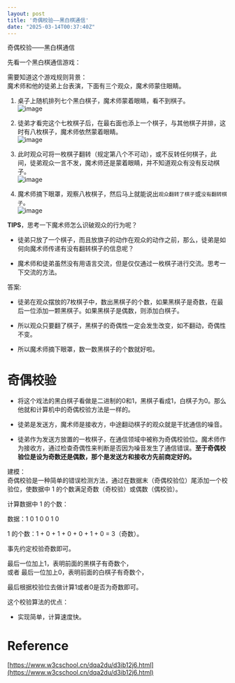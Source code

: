 ```yaml
---
layout: post
title: '奇偶校验——黑白棋通信'
date: "2025-03-14T00:37:40Z"
---
```

奇偶校验——黑白棋通信

先看一个黑白棋通信游戏：

需要知道这个游戏规则背景：  
魔术师和他的徒弟上台表演，下面有三个观众，魔术师蒙住眼睛。

1.  桌子上随机排列七个黑白棋子，魔术师蒙着眼睛，看不到棋子。  
    ![image](https://img2024.cnblogs.com/blog/1552062/202501/1552062-20250126170942026-228630349.png)
    
2.  徒弟才看完这个七枚棋子后，在最右面也添上一个棋子，与其他棋子并排，这时有八枚棋子，魔术师依然蒙着眼睛。  
    ![image](https://img2024.cnblogs.com/blog/1552062/202501/1552062-20250126171032812-688049320.png)
    
3.  此时观众可将一枚棋子翻转（规定第八个不可动），或不反转任何棋子，此间，徒弟观众一言不发，魔术师还是蒙着眼睛，并不知道观众有没有反动棋子。  
    ![image](https://img2024.cnblogs.com/blog/1552062/202501/1552062-20250126171047007-1669210710.png)
    
4.  魔术师摘下眼罩，观察八枚棋子，然后马上就能说出`观众翻转了棋子`或`没有翻转棋子`。  
    ![image](https://img2024.cnblogs.com/blog/1552062/202501/1552062-20250126171056070-1074891672.png)
    

**TIPS**，思考一下魔术师怎么识破观众的行为呢？

*   徒弟只放了一个棋子，而且放旗子的动作在观众的动作之前，那么，徒弟是如何向魔术师传递有没有翻转棋子的信息呢？
    
*   魔术师和徒弟虽然没有用语言交流，但是仅仅通过一枚棋子进行交流。思考一下交流的方法。
    

答案:

*   徒弟在观众摆放的7枚棋子中，数出黑棋子的个数，如果黑棋子是奇数，在最后一位添加一颗黑棋子。如果黑棋子是偶数，则添加白棋子。
    
*   所以观众只要翻了棋子，黑棋子的奇偶性一定会发生改变，如不翻动，奇偶性不变。
    
*   所以魔术师摘下眼罩，数一数黑棋子的个数就好啦。
    

奇偶校验
====

*   将这个戏法的黑白棋子看做是二进制的0和1，黑棋子看成1，白棋子为0。那么他就和计算机中的奇偶校验方法是一样的。
    
*   徒弟是发送方，魔术师是接收方，中途翻动棋子的观众就是干扰通信的噪音。
    
*   徒弟作为发送方放置的一枚棋子，在通信领域中被称为奇偶校验位。魔术师作为接收方，通过检查奇偶性来判断是否因为噪音发生了通信错误。**至于奇偶校验位是设为奇数还是偶数，那个是发送方和接收方先前商定好的。**
    

建模：  
奇偶校验是一种简单的错误检测方法，通过在数据末（奇偶校验位）尾添加一个校验位，使数据中 1 的个数满足奇数（奇校验）或偶数（偶校验）。

计算数据中 1 的个数：

数据：1 0 1 0 0 1 0

1 的个数：1 + 0 + 1 + 0 + 0 + 1 + 0 = 3（奇数）。

事先约定校验奇数即可。

最后一位加上1，表明前面的黑棋子有奇数个，  
或者 最后一位加上0，表明前面的白棋子有奇数个，

最后根据校验位去做计算1或者0是否为奇数即可。

这个校验算法的优点：

*   实现简单，计算速度快。

Reference
=========

[https://www.w3cschool.cn/dqa2du/d3ib12j6.html](https://www.w3cschool.cn/dqa2du/d3ib12j6.html)